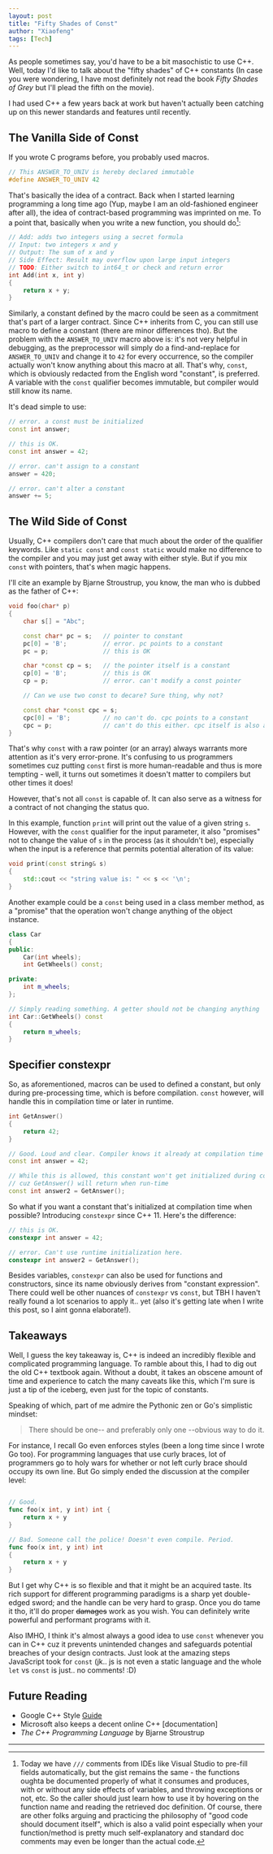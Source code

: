 ```yaml
---
layout: post
title: "Fifty Shades of Const"
author: "Xiaofeng"
tags: [Tech]
---
```


As people sometimes say, you'd have to be a bit masochistic to use C++. Well, today I'd like to talk about the "fifty shades" of C++ constants (In case you were wondering, I have most definitely not read the book *Fifty Shades of Grey* but I'll plead the fifth on the movie). 

I had used C++ a few years back at work but haven't actually been catching up on this newer standards and features until recently.

## The Vanilla Side of Const 

If you wrote C programs before, you probably used macros. 

```c
// This ANSWER_TO_UNIV is hereby declared immutable
#define ANSWER_TO_UNIV 42
```

That's basically the idea of a contract. Back when I started learning programming a long time ago (Yup, maybe I am an old-fashioned engineer after all), the idea of contract-based programming was imprinted on me. To a point that, basically when you write a new function, you should do[^fn1]:

```c
// Add: adds two integers using a secret formula
// Input: two integers x and y
// Output: The sum of x and y
// Side Effect: Result may overflow upon large input integers
// TODO: Either switch to int64_t or check and return error 
int Add(int x, int y)
{
    return x + y;
}
```

Similarly, a constant defined by the macro could be seen as a commitment that's part of a larger contract. Since C++ inherits from C, you can still use macro to define a constant (there are minor differences tho). But the problem with the `ANSWER_TO_UNIV` macro above is: it's not very helpful in debugging, as the preprocessor will simply do a find-and-replace for `ANSWER_TO_UNIV` and change it to `42` for every occurrence, so the compiler actually won't know anything about this macro at all. That's why, `const`, which is obviously redacted from the English word "constant", is preferred. A variable with the `const` qualifier becomes immutable, but compiler would still know its name. 

It's dead simple to use:

```cpp
// error. a const must be initialized
const int answer;

// this is OK. 
const int answer = 42;

// error. can't assign to a constant
answer = 420;

// error. can't alter a constant
answer += 5; 
```

## The Wild Side of Const

Usually, C++ compilers don't care that much about the order of the qualifier keywords. Like `static const` and `const static` would make no difference to the compiler and you may just get away with either style. But if you mix `const` with pointers, that's when magic happens. 

I'll cite an example by Bjarne Stroustrup, you know, the man who is dubbed as the father of C++:

```cpp
void foo(char* p)
{
    char s[] = "Abc";

    const char* pc = s;   // pointer to constant
    pc[0] = 'B';          // error. pc points to a constant
    pc = p;               // this is OK

    char *const cp = s;   // the pointer itself is a constant
    cp[0] = 'B';          // this is OK
    cp = p;               // error. can't modify a const pointer

    // Can we use two const to decare? Sure thing, why not? 

    const char *const cpc = s; 
    cpc[0] = 'B';         // no can't do. cpc points to a constant
    cpc = p;              // can't do this either. cpc itself is also a constant
}
```

That's why `const` with a raw pointer (or an array) always warrants more attention as it's very error-prone. It's confusing to us programmers sometimes cuz putting `const` first is more human-readable and thus is more tempting - well, it turns out sometimes it doesn't matter to compilers but other times it does!

However, that's not all `const` is capable of. It can also serve as a witness for a contract of not changing the status quo. 

In this example, function `print` will print out the value of a given string `s`. However, with the `const` qualifier for the input parameter, it also "promises" not to change the value of `s` in the process (as it shouldn't be), especially when the input is a reference that permits potential alteration of its value:

```cpp
void print(const string& s) 
{
    std::cout << "string value is: " << s << '\n';
}
```

Another example could be a `const` being used in a class member method, as a "promise" that the operation won't change anything of the object instance.

```cpp
class Car
{
public:
    Car(int wheels);
    int GetWheels() const;

private:
    int m_wheels;
};

// Simply reading something. A getter should not be changing anything
int Car::GetWheels() const
{
    return m_wheels;
}
```

## Specifier constexpr

So, as aforementioned, macros can be used to defined a constant, but only during pre-processing time, which is before compilation. `const` however, will handle this in compilation time or later in runtime.

```cpp
int GetAnswer()
{
    return 42;
}

// Good. Loud and clear. Compiler knows it already at compilation time
const int answer = 42; 

// While this is allowed, this constant won't get initialized during compilation time,
// cuz GetAnswer() will return when run-time
const int answer2 = GetAnswer();
```

So what if you want a constant that's initialized at compilation time when possible? Introducing `constexpr` since C++ 11. Here's the difference:

```cpp
// this is OK.
constexpr int answer = 42;

// error. Can't use runtime initialization here. 
constexpr int answer2 = GetAnswer();
```

Besides variables, `constexpr` can also be used for functions and constructors, since its name obviously derives from "constant expression". There could well be other nuances of `constexpr` vs `const`, but TBH I haven't really found a lot scenarios to apply it.. yet (also it's getting late when I write this post, so I aint gonna elaborate!).

## Takeaways

Well, I guess the key takeaway is, C++ is indeed an incredibly flexible and complicated programming language. To ramble about this, I had to dig out the old C++ textbook again. Without a doubt, it takes an obscene amount of time and experience to catch the many caveats like this, which I'm sure is just a tip of the iceberg, even just for the topic of constants.

Speaking of which, part of me admire the Pythonic zen or Go's simplistic mindset:

> There should be one-- and preferably only one --obvious way to do it.

For instance, I recall Go even enforces styles (been a long time since I wrote Go too). For programming languages that use curly braces, lot of programmers go to holy wars for whether or not left curly brace should occupy its own line. But Go simply ended the discussion at the compiler level:

```go

// Good. 
func foo(x int, y int) int {
    return x + y
} 

// Bad. Someone call the police! Doesn't even compile. Period.
func foo(x int, y int) int
{
    return x + y
}
```

But I get why C++ is so flexible and that it might be an acquired taste. Its rich support for different programming paradigms is a sharp yet double-edged sword; and the handle can be very hard to grasp. Once you do tame it tho, it'll do proper ~~damages~~ work as you wish. You can definitely write powerful and performant programs with it.

Also IMHO, I think it's almost always a good idea to use `const` whenever you can in C++ cuz it prevents unintended changes and safeguards potential breaches of your design contracts. Just look at the amazing steps JavaScript took for `const` (jk.. js is not even a static language and the whole `let` vs `const` is just.. no comments! :D) 

## Future Reading 

* Google C++ Style [Guide](https://google.github.io/styleguide/cppguide.html)
* Microsoft also keeps a decent online C++ [documentation]
* *The C++ Programming Language* by Bjarne Stroustrup

---
[^fn1]: Today we have `///` comments from IDEs like Visual Studio to pre-fill fields automatically, but the gist remains the same - the functions oughta be documented properly of what it consumes and produces, with or without any side effects of variables, and throwing exceptions or not, etc. So the caller should just learn how to use it by hovering on the function name and reading the retrieved doc definition. Of course, there are other folks arguing and practicing the philosophy of "good code should document itself", which is also a valid point especially when your function/method is pretty much self-explanatory and standard doc comments may even be longer than the actual code.
